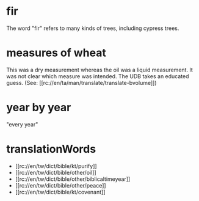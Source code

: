 # fir

The word "fir" refers to many kinds of trees, including cypress trees.

# measures of wheat

This was a dry measurement whereas the oil was a liquid measurement. It was not clear which measure was intended. The UDB takes an educated guess. (See: [[rc://en/ta/man/translate/translate-bvolume]])

# year by year

"every year"

# translationWords

* [[rc://en/tw/dict/bible/kt/purify]]
* [[rc://en/tw/dict/bible/other/oil]]
* [[rc://en/tw/dict/bible/other/biblicaltimeyear]]
* [[rc://en/tw/dict/bible/other/peace]]
* [[rc://en/tw/dict/bible/kt/covenant]]